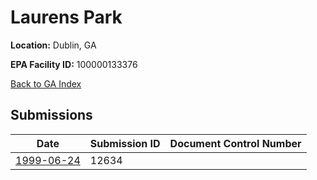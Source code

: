 # Laurens Park

**Location:** Dublin, GA

**EPA Facility ID:** 100000133376

[Back to GA Index](../../index.md)

## Submissions

| Date | Submission ID | Document Control Number |
|------|--------------|-------------------------|
| [1999-06-24](submissions/12634.md) | 12634 |  |
